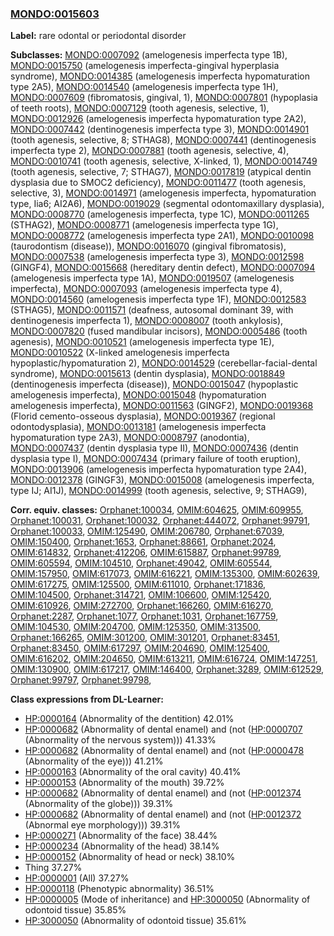 
### [MONDO:0015603](http://purl.obolibrary.org/obo/MONDO_0015603)
**Label:** rare odontal or periodontal disorder

**Subclasses:** [MONDO:0007092](http://purl.obolibrary.org/obo/MONDO_0007092) (amelogenesis imperfecta type 1B), [MONDO:0015750](http://purl.obolibrary.org/obo/MONDO_0015750) (amelogenesis imperfecta-gingival hyperplasia syndrome), [MONDO:0014385](http://purl.obolibrary.org/obo/MONDO_0014385) (amelogenesis imperfecta hypomaturation type 2A5), [MONDO:0014540](http://purl.obolibrary.org/obo/MONDO_0014540) (amelogenesis imperfecta type 1H), [MONDO:0007609](http://purl.obolibrary.org/obo/MONDO_0007609) (fibromatosis, gingival, 1), [MONDO:0007801](http://purl.obolibrary.org/obo/MONDO_0007801) (hypoplasia of teeth roots), [MONDO:0007129](http://purl.obolibrary.org/obo/MONDO_0007129) (tooth agenesis, selective, 1), [MONDO:0012926](http://purl.obolibrary.org/obo/MONDO_0012926) (amelogenesis imperfecta hypomaturation type 2A2), [MONDO:0007442](http://purl.obolibrary.org/obo/MONDO_0007442) (dentinogenesis imperfecta type 3), [MONDO:0014901](http://purl.obolibrary.org/obo/MONDO_0014901) (tooth agenesis, selective, 8; STHAG8), [MONDO:0007441](http://purl.obolibrary.org/obo/MONDO_0007441) (dentinogenesis imperfecta type 2), [MONDO:0007881](http://purl.obolibrary.org/obo/MONDO_0007881) (tooth agenesis, selective, 4), [MONDO:0010741](http://purl.obolibrary.org/obo/MONDO_0010741) (tooth agenesis, selective, X-linked, 1), [MONDO:0014749](http://purl.obolibrary.org/obo/MONDO_0014749) (tooth agenesis, selective, 7; STHAG7), [MONDO:0017819](http://purl.obolibrary.org/obo/MONDO_0017819) (atypical dentin dysplasia due to SMOC2 deficiency), [MONDO:0011477](http://purl.obolibrary.org/obo/MONDO_0011477) (tooth agenesis, selective, 3), [MONDO:0014971](http://purl.obolibrary.org/obo/MONDO_0014971) (amelogenesis imperfecta, hypomaturation type, Iia6; AI2A6), [MONDO:0019029](http://purl.obolibrary.org/obo/MONDO_0019029) (segmental odontomaxillary dysplasia), [MONDO:0008770](http://purl.obolibrary.org/obo/MONDO_0008770) (amelogenesis imperfecta, type 1C), [MONDO:0011265](http://purl.obolibrary.org/obo/MONDO_0011265) (STHAG2), [MONDO:0008771](http://purl.obolibrary.org/obo/MONDO_0008771) (amelogenesis imperfecta type 1G), [MONDO:0008772](http://purl.obolibrary.org/obo/MONDO_0008772) (amelogenesis imperfecta type 2A1), [MONDO:0010098](http://purl.obolibrary.org/obo/MONDO_0010098) (taurodontism (disease)), [MONDO:0016070](http://purl.obolibrary.org/obo/MONDO_0016070) (gingival fibromatosis), [MONDO:0007538](http://purl.obolibrary.org/obo/MONDO_0007538) (amelogenesis imperfecta type 3), [MONDO:0012598](http://purl.obolibrary.org/obo/MONDO_0012598) (GINGF4), [MONDO:0015668](http://purl.obolibrary.org/obo/MONDO_0015668) (hereditary dentin defect), [MONDO:0007094](http://purl.obolibrary.org/obo/MONDO_0007094) (amelogenesis imperfecta type 1A), [MONDO:0019507](http://purl.obolibrary.org/obo/MONDO_0019507) (amelogenesis imperfecta), [MONDO:0007093](http://purl.obolibrary.org/obo/MONDO_0007093) (amelogenesis imperfecta type 4), [MONDO:0014560](http://purl.obolibrary.org/obo/MONDO_0014560) (amelogenesis imperfecta type 1F), [MONDO:0012583](http://purl.obolibrary.org/obo/MONDO_0012583) (STHAG5), [MONDO:0011571](http://purl.obolibrary.org/obo/MONDO_0011571) (deafness, autosomal dominant 39, with dentinogenesis imperfecta 1), [MONDO:0008007](http://purl.obolibrary.org/obo/MONDO_0008007) (tooth ankylosis), [MONDO:0007820](http://purl.obolibrary.org/obo/MONDO_0007820) (fused mandibular incisors), [MONDO:0005486](http://purl.obolibrary.org/obo/MONDO_0005486) (tooth agenesis), [MONDO:0010521](http://purl.obolibrary.org/obo/MONDO_0010521) (amelogenesis imperfecta type 1E), [MONDO:0010522](http://purl.obolibrary.org/obo/MONDO_0010522) (X-linked amelogenesis imperfecta hypoplastic/hypomaturation 2), [MONDO:0014529](http://purl.obolibrary.org/obo/MONDO_0014529) (cerebellar-facial-dental syndrome), [MONDO:0015613](http://purl.obolibrary.org/obo/MONDO_0015613) (dentin dysplasia), [MONDO:0018849](http://purl.obolibrary.org/obo/MONDO_0018849) (dentinogenesis imperfecta (disease)), [MONDO:0015047](http://purl.obolibrary.org/obo/MONDO_0015047) (hypoplastic amelogenesis imperfecta), [MONDO:0015048](http://purl.obolibrary.org/obo/MONDO_0015048) (hypomaturation amelogenesis imperfecta), [MONDO:0011563](http://purl.obolibrary.org/obo/MONDO_0011563) (GINGF2), [MONDO:0019368](http://purl.obolibrary.org/obo/MONDO_0019368) (Florid cemento-osseous dysplasia), [MONDO:0019367](http://purl.obolibrary.org/obo/MONDO_0019367) (regional odontodysplasia), [MONDO:0013181](http://purl.obolibrary.org/obo/MONDO_0013181) (amelogenesis imperfecta hypomaturation type 2A3), [MONDO:0008797](http://purl.obolibrary.org/obo/MONDO_0008797) (anodontia), [MONDO:0007437](http://purl.obolibrary.org/obo/MONDO_0007437) (dentin dysplasia type II), [MONDO:0007436](http://purl.obolibrary.org/obo/MONDO_0007436) (dentin dysplasia type I), [MONDO:0007434](http://purl.obolibrary.org/obo/MONDO_0007434) (primary failure of tooth eruption), [MONDO:0013906](http://purl.obolibrary.org/obo/MONDO_0013906) (amelogenesis imperfecta hypomaturation type 2A4), [MONDO:0012378](http://purl.obolibrary.org/obo/MONDO_0012378) (GINGF3), [MONDO:0015008](http://purl.obolibrary.org/obo/MONDO_0015008) (amelogenesis imperfecta, type IJ; AI1J), [MONDO:0014999](http://purl.obolibrary.org/obo/MONDO_0014999) (tooth agenesis, selective, 9; STHAG9), 

**Corr. equiv. classes:** [Orphanet:100034](http://www.orpha.net/ORDO/Orphanet_100034), [OMIM:604625](http://purl.obolibrary.org/obo/OMIM_604625), [OMIM:609955](http://purl.obolibrary.org/obo/OMIM_609955), [Orphanet:100031](http://www.orpha.net/ORDO/Orphanet_100031), [Orphanet:100032](http://www.orpha.net/ORDO/Orphanet_100032), [Orphanet:444072](http://www.orpha.net/ORDO/Orphanet_444072), [Orphanet:99791](http://www.orpha.net/ORDO/Orphanet_99791), [Orphanet:100033](http://www.orpha.net/ORDO/Orphanet_100033), [OMIM:125490](http://purl.obolibrary.org/obo/OMIM_125490), [OMIM:206780](http://purl.obolibrary.org/obo/OMIM_206780), [Orphanet:67039](http://www.orpha.net/ORDO/Orphanet_67039), [OMIM:150400](http://purl.obolibrary.org/obo/OMIM_150400), [Orphanet:1653](http://www.orpha.net/ORDO/Orphanet_1653), [Orphanet:88661](http://www.orpha.net/ORDO/Orphanet_88661), [Orphanet:2024](http://www.orpha.net/ORDO/Orphanet_2024), [OMIM:614832](http://purl.obolibrary.org/obo/OMIM_614832), [Orphanet:412206](http://www.orpha.net/ORDO/Orphanet_412206), [OMIM:615887](http://purl.obolibrary.org/obo/OMIM_615887), [Orphanet:99789](http://www.orpha.net/ORDO/Orphanet_99789), [OMIM:605594](http://purl.obolibrary.org/obo/OMIM_605594), [OMIM:104510](http://purl.obolibrary.org/obo/OMIM_104510), [Orphanet:49042](http://www.orpha.net/ORDO/Orphanet_49042), [OMIM:605544](http://purl.obolibrary.org/obo/OMIM_605544), [OMIM:157950](http://purl.obolibrary.org/obo/OMIM_157950), [OMIM:617073](http://purl.obolibrary.org/obo/OMIM_617073), [OMIM:616221](http://purl.obolibrary.org/obo/OMIM_616221), [OMIM:135300](http://purl.obolibrary.org/obo/OMIM_135300), [OMIM:602639](http://purl.obolibrary.org/obo/OMIM_602639), [OMIM:617275](http://purl.obolibrary.org/obo/OMIM_617275), [OMIM:125500](http://purl.obolibrary.org/obo/OMIM_125500), [OMIM:611010](http://purl.obolibrary.org/obo/OMIM_611010), [Orphanet:171836](http://www.orpha.net/ORDO/Orphanet_171836), [OMIM:104500](http://purl.obolibrary.org/obo/OMIM_104500), [Orphanet:314721](http://www.orpha.net/ORDO/Orphanet_314721), [OMIM:106600](http://purl.obolibrary.org/obo/OMIM_106600), [OMIM:125420](http://purl.obolibrary.org/obo/OMIM_125420), [OMIM:610926](http://purl.obolibrary.org/obo/OMIM_610926), [OMIM:272700](http://purl.obolibrary.org/obo/OMIM_272700), [Orphanet:166260](http://www.orpha.net/ORDO/Orphanet_166260), [OMIM:616270](http://purl.obolibrary.org/obo/OMIM_616270), [Orphanet:2287](http://www.orpha.net/ORDO/Orphanet_2287), [Orphanet:1077](http://www.orpha.net/ORDO/Orphanet_1077), [Orphanet:1031](http://www.orpha.net/ORDO/Orphanet_1031), [Orphanet:167759](http://www.orpha.net/ORDO/Orphanet_167759), [OMIM:104530](http://purl.obolibrary.org/obo/OMIM_104530), [OMIM:204700](http://purl.obolibrary.org/obo/OMIM_204700), [OMIM:125350](http://purl.obolibrary.org/obo/OMIM_125350), [OMIM:313500](http://purl.obolibrary.org/obo/OMIM_313500), [Orphanet:166265](http://www.orpha.net/ORDO/Orphanet_166265), [OMIM:301200](http://purl.obolibrary.org/obo/OMIM_301200), [OMIM:301201](http://purl.obolibrary.org/obo/OMIM_301201), [Orphanet:83451](http://www.orpha.net/ORDO/Orphanet_83451), [Orphanet:83450](http://www.orpha.net/ORDO/Orphanet_83450), [OMIM:617297](http://purl.obolibrary.org/obo/OMIM_617297), [OMIM:204690](http://purl.obolibrary.org/obo/OMIM_204690), [OMIM:125400](http://purl.obolibrary.org/obo/OMIM_125400), [OMIM:616202](http://purl.obolibrary.org/obo/OMIM_616202), [OMIM:204650](http://purl.obolibrary.org/obo/OMIM_204650), [OMIM:613211](http://purl.obolibrary.org/obo/OMIM_613211), [OMIM:616724](http://purl.obolibrary.org/obo/OMIM_616724), [OMIM:147251](http://purl.obolibrary.org/obo/OMIM_147251), [OMIM:130900](http://purl.obolibrary.org/obo/OMIM_130900), [OMIM:617217](http://purl.obolibrary.org/obo/OMIM_617217), [OMIM:146400](http://purl.obolibrary.org/obo/OMIM_146400), [Orphanet:3289](http://www.orpha.net/ORDO/Orphanet_3289), [OMIM:612529](http://purl.obolibrary.org/obo/OMIM_612529), [Orphanet:99797](http://www.orpha.net/ORDO/Orphanet_99797), [Orphanet:99798](http://www.orpha.net/ORDO/Orphanet_99798), 

**Class expressions from DL-Learner:**

- [HP:0000164](http://purl.obolibrary.org/obo/HP_0000164) (Abnormality of the dentition) 42.01%
- [HP:0000682](http://purl.obolibrary.org/obo/HP_0000682) (Abnormality of dental enamel) and (not ([HP:0000707](http://purl.obolibrary.org/obo/HP_0000707) (Abnormality of the nervous system))) 41.33%
- [HP:0000682](http://purl.obolibrary.org/obo/HP_0000682) (Abnormality of dental enamel) and (not ([HP:0000478](http://purl.obolibrary.org/obo/HP_0000478) (Abnormality of the eye))) 41.21%
- [HP:0000163](http://purl.obolibrary.org/obo/HP_0000163) (Abnormality of the oral cavity) 40.41%
- [HP:0000153](http://purl.obolibrary.org/obo/HP_0000153) (Abnormality of the mouth) 39.72%
- [HP:0000682](http://purl.obolibrary.org/obo/HP_0000682) (Abnormality of dental enamel) and (not ([HP:0012374](http://purl.obolibrary.org/obo/HP_0012374) (Abnormality of the globe))) 39.31%
- [HP:0000682](http://purl.obolibrary.org/obo/HP_0000682) (Abnormality of dental enamel) and (not ([HP:0012372](http://purl.obolibrary.org/obo/HP_0012372) (Abnormal eye morphology))) 39.31%
- [HP:0000271](http://purl.obolibrary.org/obo/HP_0000271) (Abnormality of the face) 38.44%
- [HP:0000234](http://purl.obolibrary.org/obo/HP_0000234) (Abnormality of the head) 38.14%
- [HP:0000152](http://purl.obolibrary.org/obo/HP_0000152) (Abnormality of head or neck) 38.10%
- Thing 37.27%
- [HP:0000001](http://purl.obolibrary.org/obo/HP_0000001) (All) 37.27%
- [HP:0000118](http://purl.obolibrary.org/obo/HP_0000118) (Phenotypic abnormality) 36.51%
- [HP:0000005](http://purl.obolibrary.org/obo/HP_0000005) (Mode of inheritance) and [HP:3000050](http://purl.obolibrary.org/obo/HP_3000050) (Abnormality of odontoid tissue) 35.85%
- [HP:3000050](http://purl.obolibrary.org/obo/HP_3000050) (Abnormality of odontoid tissue) 35.61%


